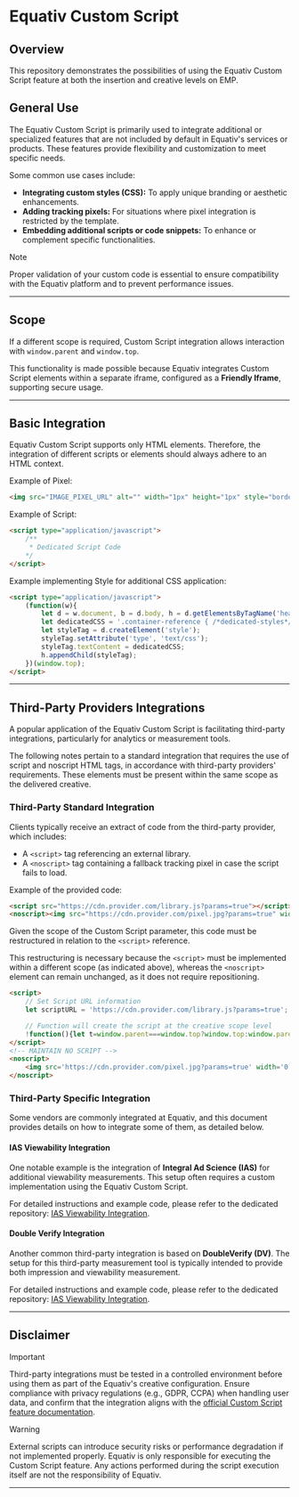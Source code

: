 # Equativ Custom Script

## Overview

This repository demonstrates the possibilities of using the Equativ Custom Script feature at both the insertion and creative levels on EMP.

## General Use

The Equativ Custom Script is primarily used to integrate additional or specialized features that are not included by default in Equativ's services or products. These features provide flexibility and customization to meet specific needs. 

Some common use cases include:
- **Integrating custom styles (CSS):** To apply unique branding or aesthetic enhancements.
- **Adding tracking pixels:** For situations where pixel integration is restricted by the template.
- **Embedding additional scripts or code snippets:** To enhance or complement specific functionalities.

> [!NOTE]  
> Proper validation of your custom code is essential to ensure compatibility with the Equativ platform and to prevent performance issues.

---

## Scope

If a different scope is required, Custom Script integration allows interaction with `window.parent` and `window.top`. 

This functionality is made possible because Equativ integrates Custom Script elements within a separate iframe, configured as a **Friendly Iframe**, supporting secure usage.

---

## Basic Integration

Equativ Custom Script supports only HTML elements. Therefore, the integration of different scripts or elements should always adhere to an HTML context.


Example of Pixel:
```html
<img src="IMAGE_PIXEL_URL" alt="" width="1px" height="1px" style="border: 0px !important;" >
```

Example of Script:
```html
<script type="application/javascript">
    /**
     * Dedicated Script Code
    */
</script>
```

Example implementing Style for additional CSS application:
```html
<script type="application/javascript">
    (function(w){
        let d = w.document, b = d.body, h = d.getElementsByTagName('head')[0];
        let dedicatedCSS = '.container-reference { /*dedicated-styles*/ }'
        let styleTag = d.createElement('style');
        styleTag.setAttribute('type', 'text/css');
        styleTag.textContent = dedicatedCSS;
        h.appendChild(styleTag); 
    })(window.top);
</script>
```


---

## Third-Party Providers Integrations

A popular application of the Equativ Custom Script is facilitating third-party integrations, particularly for analytics or measurement tools.

The following notes pertain to a standard integration that requires the use of script and noscript HTML tags, in accordance with third-party providers' requirements. These elements must be present within the same scope as the delivered creative.

### Third-Party Standard Integration

Clients typically receive an extract of code from the third-party provider, which includes:
- A `<script>` tag referencing an external library.
- A `<noscript>` tag containing a fallback tracking pixel in case the script fails to load.

Example of the provided code:

```html
<script src="https://cdn.provider.com/library.js?params=true"></script>
<noscript><img src="https://cdn.provider.com/pixel.jpg?params=true" width="0" height="0"/></noscript>
```

Given the scope of the Custom Script parameter, this code must be restructured in relation to the `<script>` reference.

This restructuring is necessary because the `<script>` must be implemented within a different scope (as indicated above), whereas the `<noscript>` element can remain unchanged, as it does not require repositioning.

```html
<script>
    // Set Script URL information
    let scriptURL = 'https://cdn.provider.com/library.js?params=true';

    // Function will create the script at the creative scope level
    !function(){let t=window.parent===window.top?window.top:window.parent;if(!t.document){console.error("dv-custom-target","document-scope-error");return}let e=t.document.createElement("script");e.setAttribute("src",scriptURL),e.async=!0;let o=t.document.body;t.document.querySelector("#[sas_tagId]")?(t.document.querySelector("#[sas_tagId]").appendChild(e),console.log("dv-custom-target","format")):o?(o.appendChild(e),console.log("dv-custom-target","body")):console.error("dv-custom-target","not-found")}();
</script>
<!-- MAINTAIN NO SCRIPT -->
<noscript>
    <img src='https://cdn.provider.com/pixel.jpg?params=true' width='0' height='0'/>
</noscript>
```
### Third-Party Specific Integration

Some vendors are commonly integrated at Equativ, and this document provides details on how to integrate some of them, as detailed below.

#### IAS Viewability Integration

One notable example is the integration of **Integral Ad Science (IAS)** for additional viewability measurements. This setup often requires a custom implementation using the Equativ Custom Script.

For detailed instructions and example code, please refer to the dedicated repository: [IAS Viewability Integration](https://github.com/jmencinapino/ias-viewability-integration).

#### Double Verify Integration

Another common third-party integration is based on **DoubleVerify (DV)**. The setup for this third-party measurement tool is typically intended to provide both impression and viewability measurement.

For detailed instructions and example code, please refer to the dedicated repository: [IAS Viewability Integration](https://github.com/jmencinapino/dv-viewability-integration).

---
## Disclaimer

> [!IMPORTANT]  
> Third-party integrations must be tested in a controlled environment before using them as part of the Equativ's creative configuration.
> Ensure compliance with privacy regulations (e.g., GDPR, CCPA) when handling user data, and confirm that the integration aligns with the [official Custom Script feature documentation](https://help.smartadserver.com/s/article/Configuring-creatives#:~:text=unchecked%20by%20default.-,Custom%20script%20(for%20creatives),-You%20can%20add).

> [!WARNING]  
> External scripts can introduce security risks or performance degradation if not implemented properly.
> Equativ is only responsible for executing the Custom Script feature. Any actions performed during the script execution itself are not the responsibility of Equativ.

---
